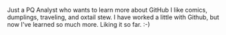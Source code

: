 Just a PQ Analyst who wants to learn more about GitHub
I like comics, dumplings, traveling, and oxtail stew.
I have worked a little with Github, but now I've learned so much more. 
Liking it so far. :-)
